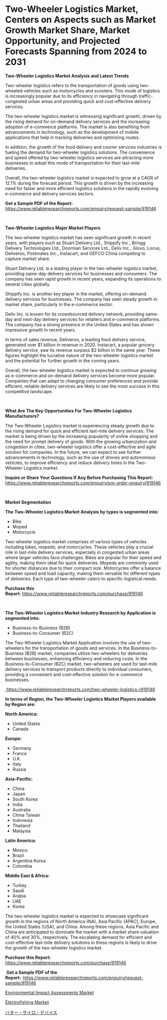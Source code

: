 <p><h1>Two-Wheeler Logistics Market, Centers on Aspects such as Market Growth Market Share, Market Opportunity, and Projected Forecasts Spanning from 2024 to 2031</h1></p><p><strong>Two-Wheeler Logistics Market Analysis and Latest Trends</strong></p>
<p><p>Two-wheeler logistics refers to the transportation of goods using two-wheeled vehicles such as motorcycles and scooters. This mode of logistics is increasingly popular due to its efficiency in navigating through traffic-congested urban areas and providing quick and cost-effective delivery services.</p><p>The two-wheeler logistics market is witnessing significant growth, driven by the rising demand for on-demand delivery services and the increasing adoption of e-commerce platforms. The market is also benefiting from advancements in technology, such as the development of mobile applications that help in tracking deliveries and optimizing routes.</p><p>In addition, the growth of the food delivery and courier services industries is fueling the demand for two-wheeler logistics solutions. The convenience and speed offered by two-wheeler logistics services are attracting more businesses to adopt this mode of transportation for their last-mile deliveries.</p><p>Overall, the two-wheeler logistics market is expected to grow at a CAGR of 12.1% during the forecast period. This growth is driven by the increasing need for faster and more efficient logistics solutions in the rapidly evolving e-commerce and delivery services sectors.</p></p>
<p><strong>Get a Sample PDF of the Report:&nbsp;</strong> <a href="https://www.reliableresearchreports.com/enquiry/request-sample/919146">https://www.reliableresearchreports.com/enquiry/request-sample/919146</a></p>
<p>&nbsp;</p>
<p><strong>Two-Wheeler Logistics Major Market Players</strong></p>
<p><p>The two-wheeler logistics market has seen significant growth in recent years, with players such as Stuart Delivery Ltd., Shippify Inc., Bringg Delivery Technologies Ltd., Doorman Services Ltd., Deliv Inc., Glovo, Locus, Deliveroo, Postmates Inc., Instacart, and GEFCO China competing to capture market share.</p><p>Stuart Delivery Ltd. is a leading player in the two-wheeler logistics market, providing same-day delivery services for businesses and consumers. The company has seen rapid growth in recent years, expanding its operations to several cities globally.</p><p>Shippify Inc. is another key player in the market, offering on-demand delivery services for businesses. The company has seen steady growth in market share, particularly in the e-commerce sector.</p><p>Deliv Inc. is known for its crowdsourced delivery network, providing same-day and next-day delivery services for retailers and e-commerce platforms. The company has a strong presence in the United States and has shown impressive growth in recent years.</p><p>In terms of sales revenue, Deliveroo, a leading food delivery service, generated over $1 billion in revenue in 2020. Instacart, a popular grocery delivery service, saw its revenue surpass $2 billion in the same year. These figures highlight the lucrative nature of the two-wheeler logistics market and the potential for further growth in the coming years.</p><p>Overall, the two-wheeler logistics market is expected to continue growing as e-commerce and on-demand delivery services become more popular. Companies that can adapt to changing consumer preferences and provide efficient, reliable delivery services are likely to see the most success in this competitive landscape.</p></p>
<p>&nbsp;</p>
<p><strong>What Are The Key Opportunities For Two-Wheeler Logistics Manufacturers?</strong></p>
<p><p>The Two-Wheeler Logistics market is experiencing steady growth due to the rising demand for quick and efficient last-mile delivery services. The market is being driven by the increasing popularity of online shopping and the need for prompt delivery of goods. With the growing urbanization and congestion in cities, two-wheeler logistics offer a cost-effective and agile solution for companies. In the future, we can expect to see further advancements in technology, such as the use of drones and autonomous vehicles, to improve efficiency and reduce delivery times in the Two-Wheeler Logistics market.</p></p>
<p><strong>Inquire or Share Your Questions If Any Before Purchasing This Report:</strong> <a href="https://www.reliableresearchreports.com/enquiry/pre-order-enquiry/919146">https://www.reliableresearchreports.com/enquiry/pre-order-enquiry/919146</a></p>
<p>&nbsp;</p>
<p><strong>Market Segmentation</strong></p>
<p><strong>The Two-Wheeler Logistics Market Analysis by types is segmented into:</strong></p>
<p><ul><li>Bike</li><li>Moped</li><li>Motorcycle</li></ul></p>
<p><p>Two-wheeler logistics market comprises of various types of vehicles including bikes, mopeds, and motorcycles. These vehicles play a crucial role in last-mile delivery services, especially in congested urban areas where larger vehicles face challenges. Bikes are popular for their speed and agility, making them ideal for quick deliveries. Mopeds are commonly used for shorter distances due to their compact size. Motorcycles offer a balance between speed and load capacity, making them versatile for different types of deliveries. Each type of two-wheeler caters to specific logistical needs.</p></p>
<p><strong>Purchase this Report:&nbsp;</strong><a href="https://www.reliableresearchreports.com/purchase/919146">https://www.reliableresearchreports.com/purchase/919146</a></p>
<p>&nbsp;</p>
<p><strong>The Two-Wheeler Logistics Market Industry Research by Application is segmented into:</strong></p>
<p><ul><li>Business-to-Business (B2B)</li><li>Business-to-Consumer (B2C)</li></ul></p>
<p><p>The Two-Wheeler Logistics Market Application involves the use of two-wheelers for the transportation of goods and services. In the Business-to-Business (B2B) market, companies utilize two-wheelers for deliveries between businesses, enhancing efficiency and reducing costs. In the Business-to-Consumer (B2C) market, two-wheelers are used for last-mile delivery services to transport products directly to individual consumers, providing a convenient and cost-effective solution for e-commerce businesses.</p></p>
<p><a href="https://www.reliableresearchreports.com/two-wheeler-logistics-r919146">&nbsp;https://www.reliableresearchreports.com/two-wheeler-logistics-r919146</a></p>
<p><strong>In terms of Region, the Two-Wheeler Logistics Market Players available by Region are:</strong></p>
<p>
    <p> <strong> North America: </strong>
        <ul>
            <li>United States</li>
            <li>Canada</li>
        </ul>
        </p> 
    <p> <strong> Europe: </strong>
        <ul>
            <li>Germany</li>
            <li>France</li>
            <li>U.K.</li>
            <li>Italy</li>
            <li>Russia</li>
        </ul>
        </p> 
    <p> <strong> Asia-Pacific: </strong>
        <ul>
            <li>China</li>
            <li>Japan</li>
            <li>South Korea</li>
            <li>India</li>
            <li>Australia</li>
            <li>China Taiwan</li>
            <li>Indonesia</li>
            <li>Thailand</li>
            <li>Malaysia</li>
        </ul>
        </p> 
    <p> <strong> Latin America: </strong>
        <ul>
            <li>Mexico</li>
            <li>Brazil</li>
            <li>Argentina Korea</li>
            <li>Colombia</li>
        </ul>
        </p> 
    <p> <strong> Middle East & Africa: </strong>
        <ul>
            <li>Turkey</li>
            <li>Saudi</li>
            <li>Arabia</li>
            <li>UAE</li>
            <li>Korea</li>
        </ul>
    </p>
    </p>
<p><p>The two-wheeler logistics market is expected to showcase significant growth in the regions of North America (NA), Asia Pacific (APAC), Europe, the United States (USA), and China. Among these regions, Asia Pacific and China are anticipated to dominate the market with a market share valuation of 40% and 30%, respectively. The escalating demand for efficient and cost-effective last-mile delivery solutions in these regions is likely to drive the growth of the two-wheeler logistics market.</p></p>
<p><strong>Purchase this Report: </strong><a href="https://www.reliableresearchreports.com/purchase/919146">https://www.reliableresearchreports.com/purchase/919146</a></p>
<p>&nbsp;<strong>Get a Sample PDF of the Report:&nbsp;&nbsp;</strong><a href="https://www.reliableresearchreports.com/enquiry/request-sample/919146">https://www.reliableresearchreports.com/enquiry/request-sample/919146</a></p>
<p><strong></strong></p>
<p><p><a href="https://github.com/tamvrosiya/Market-Research-Report-List-5/blob/main/environmental-impact-assessments-market.md">Environmental Impact Assessments Market</a></p><p><a href="https://github.com/pizolina/Market-Research-Report-List-5/blob/main/electrofishing-market.md">Electrofishing Market</a></p><p><a href="https://github.com/FredaJerde/Market-Research-Report-List-1/blob/main/8254211181899.md">バター・サイロ・デバイス</a></p></p>